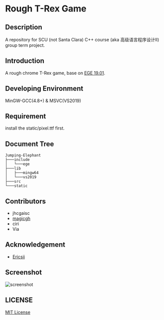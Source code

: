 # Rough T-Rex Game
## Description 
A repository for SCU (not Santa Clara) C++ course (aka 高级语言程序设计II) group term project.

## Introduction 
A rough chrome T-Rex game, base on [EGE 19.01](https://xege.org/). 

## Developing Environment
MinGW-GCC(4.8+) & MSVC(VS2019) 

## Requirement
install the static/pixel.ttf first.

## Document Tree 
```
Jumping-Elephant
├───include
│   └───ege
├───lib
│   ├───mingw64
│   └───vs2019
├───src
└───static
```

## Contributors
* jhcgaisc 
* [magicgh](https://github.com/magicgh)
* ciri
* Via
  
## Acknowledgement
* [Ericsii](https://github.com/Ericsii)
  
## Screenshot
![screenshot](https://i.loli.net/2020/06/12/7pnVq6BRDrOKcby.gif)

## LICENSE
[MIT License](https://mit-license.org/)